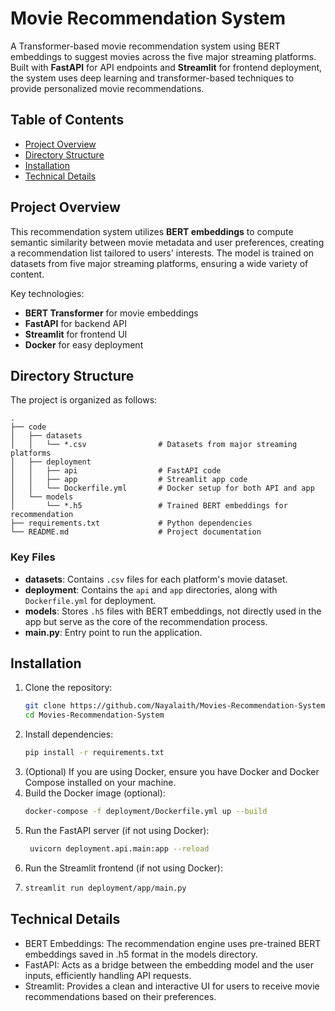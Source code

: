 # Movie Recommendation System

A Transformer-based movie recommendation system using BERT embeddings to suggest movies across the five major streaming platforms. Built with **FastAPI** for API endpoints and **Streamlit** for frontend deployment, the system uses deep learning and transformer-based techniques to provide personalized movie recommendations.

## Table of Contents

- [Project Overview](#project-overview)
- [Directory Structure](#directory-structure)
- [Installation](#installation)
- [Technical Details](#technical-details)

## Project Overview

This recommendation system utilizes **BERT embeddings** to compute semantic similarity between movie metadata and user preferences, creating a recommendation list tailored to users' interests. The model is trained on datasets from five major streaming platforms, ensuring a wide variety of content.

Key technologies:
- **BERT Transformer** for movie embeddings
- **FastAPI** for backend API
- **Streamlit** for frontend UI
- **Docker** for easy deployment

## Directory Structure

The project is organized as follows:

```plaintext
.
├── code
│   ├── datasets
│   │   └── *.csv                # Datasets from major streaming platforms
│   ├── deployment
│   │   ├── api                  # FastAPI code
│   │   ├── app                  # Streamlit app code
│   │   └── Dockerfile.yml       # Docker setup for both API and app
│   └── models
│       └── *.h5                 # Trained BERT embeddings for recommendation
├── requirements.txt             # Python dependencies
└── README.md                    # Project documentation

```
### Key Files

- **datasets**: Contains `.csv` files for each platform's movie dataset.
- **deployment**: Contains the `api` and `app` directories, along with `Dockerfile.yml` for deployment.
- **models**: Stores `.h5` files with BERT embeddings, not directly used in the app but serve as the core of the recommendation process.
- **main.py**: Entry point to run the application.

## Installation

1. Clone the repository:
   ```bash
   git clone https://github.com/Nayalaith/Movies-Recommendation-System.git
   cd Movies-Recommendation-System
   ```
2. Install dependencies:
   ```bash
   pip install -r requirements.txt
   ```
3. (Optional) If you are using Docker, ensure you have Docker and Docker Compose installed on your machine.
4. Build the Docker image (optional):
   ```bash
   docker-compose -f deployment/Dockerfile.yml up --build
   ```
5. Run the FastAPI server (if not using Docker):
   ```bash
    uvicorn deployment.api.main:app --reload
   ```
6. Run the Streamlit frontend (if not using Docker):
7. ```bash
   streamlit run deployment/app/main.py
   ```
## Technical Details
- BERT Embeddings: The recommendation engine uses pre-trained BERT embeddings saved in .h5 format in the models directory.
- FastAPI: Acts as a bridge between the embedding model and the user inputs, efficiently handling API requests.
- Streamlit: Provides a clean and interactive UI for users to receive movie recommendations based on their preferences.
